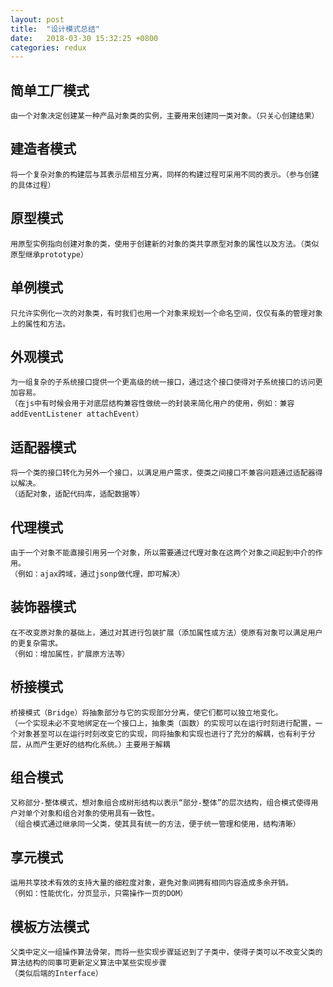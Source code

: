 ```yaml
---
layout: post
title:  "设计模式总结"
date:   2018-03-30 15:32:25 +0800
categories: redux 
---
```


## 简单工厂模式

```
由一个对象决定创建某一种产品对象类的实例，主要用来创建同一类对象。（只关心创建结果）
```

## 建造者模式

```
将一个复杂对象的构建层与其表示层相互分离，同样的构建过程可采用不同的表示。（参与创建的具体过程）
```

## 原型模式

```
用原型实例指向创建对象的类，使用于创建新的对象的类共享原型对象的属性以及方法。（类似原型继承prototype）
```

## 单例模式

```
只允许实例化一次的对象类，有时我们也用一个对象来规划一个命名空间，仅仅有条的管理对象上的属性和方法。
```

## 外观模式

```
为一组复杂的子系统接口提供一个更高级的统一接口，通过这个接口使得对子系统接口的访问更加容易。
（在js中有时候会用于对底层结构兼容性做统一的封装来简化用户的使用，例如：兼容 addEventListener attachEvent）
```

## 适配器模式

```
将一个类的接口转化为另外一个接口，以满足用户需求，使类之间接口不兼容问题通过适配器得以解决。
（适配对象，适配代码库，适配数据等）
```

## 代理模式

```
由于一个对象不能直接引用另一个对象，所以需要通过代理对象在这两个对象之间起到中介的作用。
（例如：ajax跨域，通过jsonp做代理，即可解决）
```

## 装饰器模式

```
在不改变原对象的基础上，通过对其进行包装扩展（添加属性或方法）使原有对象可以满足用户的更复杂需求。
（例如：增加属性，扩展原方法等）
```

## 桥接模式

```
桥接模式（Bridge）将抽象部分与它的实现部分分离，使它们都可以独立地变化。
（一个实现未必不变地绑定在一个接口上，抽象类（函数）的实现可以在运行时刻进行配置，一个对象甚至可以在运行时刻改变它的实现，同将抽象和实现也进行了充分的解耦，也有利于分层，从而产生更好的结构化系统。）主要用于解耦
```

## 组合模式

```
又称部分-整体模式，想对象组合成树形结构以表示“部分-整体”的层次结构，组合模式使得用户对单个对象和组合对象的使用具有一致性。
（组合模式通过继承同一父类，使其具有统一的方法，便于统一管理和使用，结构清晰）
```

## 享元模式

```
运用共享技术有效的支持大量的细粒度对象，避免对象间拥有相同内容造成多余开销。
（例如：性能优化，分页显示，只需操作一页的DOM）
```

## 模板方法模式

```
父类中定义一组操作算法骨架，而将一些实现步骤延迟到了子类中，使得子类可以不改变父类的算法结构的同事可更新定义算法中某些实现步骤
（类似后端的Interface）
```